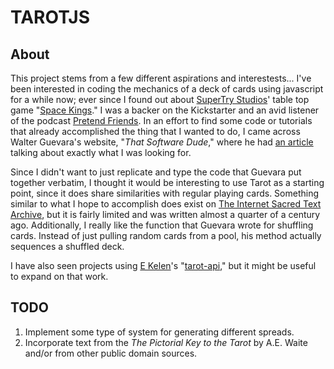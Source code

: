 # TAROTJS

## About

This project stems from a few different aspirations and interestests... I've been interested in coding the mechanics of a deck of cards using javascript for a while now; ever since I found out about [SuperTry Studios](https://supertry.itch.io/)' table top game "[Space Kings](https://supertry.itch.io/spacekings)." I was a backer on the Kickstarter and an avid listener of the podcast [Pretend Friends](https://pretendfriends.libsyn.com/). In an effort to find some code or tutorials that already accomplished the thing that I wanted to do, I came across Walter Guevara's website, "*That Software Dude*," where he had [an article](https://www.thatsoftwaredude.com/content/6196/coding-a-card-deck-in-javascript) talking about exactly what I was looking for.

Since I didn't want to just replicate and type the code that Guevara put together verbatim, I thought it would be interesting to use Tarot as a starting point, since it does share similarities with regular playing cards. Something similar to what I hope to accomplish does exist on [The Internet Sacred Text Archive](https://www.sacred-texts.com/tarot/pkt/tarot0.htm), but it is fairly limited and was written almost a quarter of a century ago. Additionally, I really like the function that Guevara wrote for shuffling cards. Instead of just pulling random cards from a pool, his method actually sequences a shuffled deck. 

I have also seen projects using [E Kelen](https://github.com/ekelen)'s "[tarot-api](https://github.com/ekelen/tarot-api)," but it might be useful to expand on that work. 

## TODO

1. Implement some type of system for generating different spreads.
2. Incorporate text from the *The Pictorial Key to the Tarot* by A.E. Waite and/or from other public domain sources.